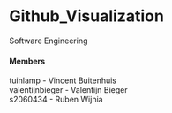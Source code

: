 # Github_Visualization
Software Engineering

#### Members  
tuinlamp - Vincent Buitenhuis  
valentijnbieger - Valentijn Bieger  
s2060434 - Ruben Wijnia

